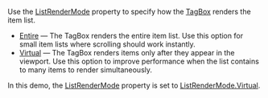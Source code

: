 Use the [ListRenderMode](https://docs.devexpress.com/Blazor/DevExpress.Blazor.DxTagBox-2.ListRenderMode) property to specify how the [TagBox](https://docs.devexpress.com/Blazor/DevExpress.Blazor.DxTagBox-2) renders the item list.

*   [Entire](https://docs.devexpress.com/Blazor/DevExpress.Blazor.ListRenderMode) — The TagBox renders the entire item list. Use this option for small item lists where scrolling should work instantly.
*   [Virtual](https://docs.devexpress.com/Blazor/DevExpress.Blazor.ListRenderMode) — The TagBox renders items only after they appear in the viewport. Use this option to improve performance when the list contains to many items to render simultaneously.

In this demo, the [ListRenderMode](https://docs.devexpress.com/Blazor/DevExpress.Blazor.DxTagBox-2.ListRenderMode) property is set to [ListRenderMode.Virtual](https://docs.devexpress.com/Blazor/DevExpress.Blazor.ListRenderMode).
